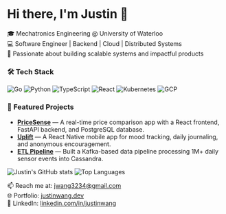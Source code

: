 # Hi there, I'm Justin 👋  
🎓 Mechatronics Engineering @ University of Waterloo  
💻 Software Engineer | Backend | Cloud | Distributed Systems  
🚀 Passionate about building scalable systems and impactful products


### 🛠 Tech Stack  
![Go](https://img.shields.io/badge/Go-00ADD8?style=for-the-badge&logo=go&logoColor=white)
![Python](https://img.shields.io/badge/Python-3776AB?style=for-the-badge&logo=python&logoColor=white)
![TypeScript](https://img.shields.io/badge/TypeScript-007ACC?style=for-the-badge&logo=typescript&logoColor=white)
![React](https://img.shields.io/badge/React-20232A?style=for-the-badge&logo=react&logoColor=61DAFB)
![Kubernetes](https://img.shields.io/badge/Kubernetes-326CE5?style=for-the-badge&logo=kubernetes&logoColor=white)
![GCP](https://img.shields.io/badge/GCP-4285F4?style=for-the-badge&logo=google-cloud&logoColor=white)

### 🚀 Featured Projects  
- **[PriceSense](https://github.com/username/pricesense)** — A real-time price comparison app with a React frontend, FastAPI backend, and PostgreSQL database.  
- **[Uplift](https://github.com/username/uplift)** — A React Native mobile app for mood tracking, daily journaling, and anonymous encouragement.  
- **[ETL Pipeline](https://github.com/username/kafka-etl-pipeline)** — Built a Kafka-based data pipeline processing 1M+ daily sensor events into Cassandra.

![Justin's GitHub stats](https://github-readme-stats.vercel.app/api?username=your-username&show_icons=true&theme=radical)
![Top Languages](https://github-readme-stats.vercel.app/api/top-langs/?username=your-username&layout=compact&theme=radical)

📫 Reach me at: [jwang3234@gmail.com](mailto:jwang3234@gmail.com)  
🌐 Portfolio: [justinwang.dev](https://justinwang.dev)  
💼 LinkedIn: [linkedin.com/in/justinwang](https://linkedin.com/in/justinwang)

